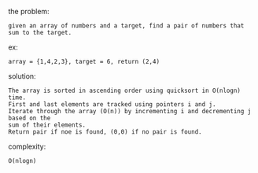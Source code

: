 the problem:

    given an array of numbers and a target, find a pair of numbers that sum to the target.

ex:

    array = {1,4,2,3}, target = 6, return (2,4)

solution:

    The array is sorted in ascending order using quicksort in O(nlogn) time.  
    First and last elements are tracked using pointers i and j.  
    Iterate through the array (O(n)) by incrementing i and decrementing j based on the  
    sum of their elements.  
    Return pair if noe is found, (0,0) if no pair is found.  

complexity:

    O(nlogn)  
